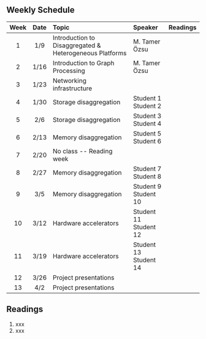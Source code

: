 ## Weekly Schedule

| Week              | Date | Topic | Speaker | Readings | 
| :----------------: | :------: | :---- | :---- | :---- |
| 1 | 1/9 | Introduction to Disaggregated & Heterogeneous Platforms | M. Tamer Özsu |  |
| 2 | 1/16 | Introduction to Graph Processing | M. Tamer Özsu|  |
| 3 | 1/23 | Networking infrastructure |  |  |
| 4 | 1/30 | Storage disaggregation | Student 1 <br/> Student 2 |  |
| 5 | 2/6 | Storage disaggregation |  Student 3 <br/> Student 4|  |
| 6 | 2/13 | Memory disaggregation | Student 5 <br/> Student 6 |  |
| 7 | 2/20 |  No class -- Reading week|  |  |
| 8 | 2/27 | Memory disaggregation | Student 7 <br/> Student 8 |  |
| 9 | 3/5 | Memory disaggregation | Student 9 <br/> Student 10 |  |
| 10 | 3/12 | Hardware accelerators | Student 11 <br/> Student 12 |  |
| 11 | 3/19 | Hardware accelerators  | Student 13 <br/> Student 14  |  |
| 12 | 3/26 |  Project presentations |  |  |
| 13 | 4/2 |  Project presentations |  |  |

## Readings

1. xxx
1. xxx
